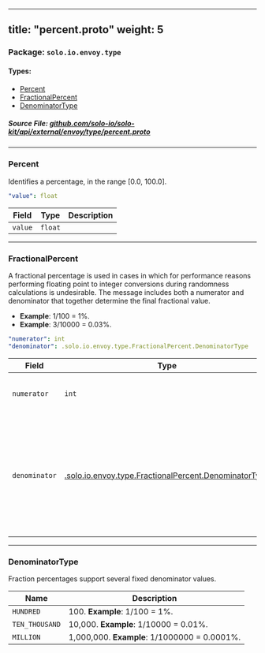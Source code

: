
---
title: "percent.proto"
weight: 5
---

<!-- Code generated by solo-kit. DO NOT EDIT. -->


### Package: `solo.io.envoy.type` 
#### Types:


- [Percent](#percent)
- [FractionalPercent](#fractionalpercent)
- [DenominatorType](#denominatortype)
  



##### Source File: [github.com/solo-io/solo-kit/api/external/envoy/type/percent.proto](https://github.com/solo-io/solo-kit/blob/main/api/external/envoy/type/percent.proto)





---
### Percent

 
Identifies a percentage, in the range [0.0, 100.0].

```yaml
"value": float

```

| Field | Type | Description |
| ----- | ---- | ----------- | 
| `value` | `float` |  |




---
### FractionalPercent

 
A fractional percentage is used in cases in which for performance reasons performing floating
point to integer conversions during randomness calculations is undesirable. The message includes
both a numerator and denominator that together determine the final fractional value.

* **Example**: 1/100 = 1%.
* **Example**: 3/10000 = 0.03%.

```yaml
"numerator": int
"denominator": .solo.io.envoy.type.FractionalPercent.DenominatorType

```

| Field | Type | Description |
| ----- | ---- | ----------- | 
| `numerator` | `int` | Specifies the numerator. Defaults to 0. |
| `denominator` | [.solo.io.envoy.type.FractionalPercent.DenominatorType](../percent.proto.sk/#denominatortype) | Specifies the denominator. If the denominator specified is less than the numerator, the final fractional percentage is capped at 1 (100%). |




---
### DenominatorType

 
Fraction percentages support several fixed denominator values.

| Name | Description |
| ----- | ----------- | 
| `HUNDRED` | 100. **Example**: 1/100 = 1%. |
| `TEN_THOUSAND` | 10,000. **Example**: 1/10000 = 0.01%. |
| `MILLION` | 1,000,000. **Example**: 1/1000000 = 0.0001%. |





<!-- Start of HubSpot Embed Code -->
<script type="text/javascript" id="hs-script-loader" async defer src="//js.hs-scripts.com/5130874.js"></script>
<!-- End of HubSpot Embed Code -->
